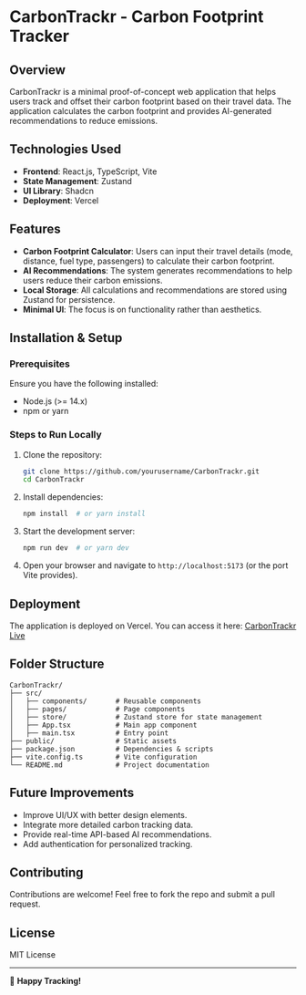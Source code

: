 # CarbonTrackr - Carbon Footprint Tracker

## Overview
CarbonTrackr is a minimal proof-of-concept web application that helps users track and offset their carbon footprint based on their travel data. The application calculates the carbon footprint and provides AI-generated recommendations to reduce emissions.

## Technologies Used
- **Frontend**: React.js, TypeScript, Vite
- **State Management**: Zustand
- **UI Library**: Shadcn
- **Deployment**: Vercel

## Features
- **Carbon Footprint Calculator**: Users can input their travel details (mode, distance, fuel type, passengers) to calculate their carbon footprint.
- **AI Recommendations**: The system generates recommendations to help users reduce their carbon emissions.
- **Local Storage**: All calculations and recommendations are stored using Zustand for persistence.
- **Minimal UI**: The focus is on functionality rather than aesthetics.

## Installation & Setup

### Prerequisites
Ensure you have the following installed:
- Node.js (>= 14.x)
- npm or yarn

### Steps to Run Locally
1. Clone the repository:
   ```bash
   git clone https://github.com/yourusername/CarbonTrackr.git
   cd CarbonTrackr
   ```
2. Install dependencies:
   ```bash
   npm install  # or yarn install
   ```
3. Start the development server:
   ```bash
   npm run dev  # or yarn dev
   ```
4. Open your browser and navigate to `http://localhost:5173` (or the port Vite provides).

## Deployment
The application is deployed on Vercel. You can access it here:
[CarbonTrackr Live](https://carbon-kh75k9q98-sgkolipyakas-projects.vercel.app/)

## Folder Structure
```
CarbonTrackr/
├── src/
│   ├── components/       # Reusable components
│   ├── pages/            # Page components
│   ├── store/            # Zustand store for state management
│   ├── App.tsx           # Main app component
│   ├── main.tsx          # Entry point
├── public/               # Static assets
├── package.json          # Dependencies & scripts
├── vite.config.ts        # Vite configuration
└── README.md             # Project documentation
```

## Future Improvements
- Improve UI/UX with better design elements.
- Integrate more detailed carbon tracking data.
- Provide real-time API-based AI recommendations.
- Add authentication for personalized tracking.

## Contributing
Contributions are welcome! Feel free to fork the repo and submit a pull request.

## License
MIT License

---
🚀 **Happy Tracking!**

